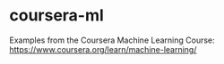 # coursera-ml
Examples from the Coursera Machine Learning Course: https://www.coursera.org/learn/machine-learning/
